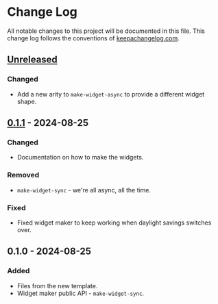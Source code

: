 # Change Log
All notable changes to this project will be documented in this file. This change log follows the conventions of [keepachangelog.com](http://keepachangelog.com/).

## [Unreleased]
### Changed
- Add a new arity to `make-widget-async` to provide a different widget shape.

## [0.1.1] - 2024-08-25
### Changed
- Documentation on how to make the widgets.

### Removed
- `make-widget-sync` - we're all async, all the time.

### Fixed
- Fixed widget maker to keep working when daylight savings switches over.

## 0.1.0 - 2024-08-25
### Added
- Files from the new template.
- Widget maker public API - `make-widget-sync`.

[Unreleased]: https://sourcehost.site/your-name/demo1/compare/0.1.1...HEAD
[0.1.1]: https://sourcehost.site/your-name/demo1/compare/0.1.0...0.1.1
